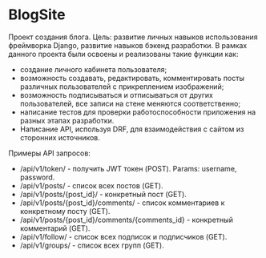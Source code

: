 # BlogSite
Проект создания блога.
Цель: развитие личных навыков использования фреймворка Django, развитие навыков бэкенд разработки.
В рамках данного проекта были освоены и реализованы такие функции как:
- создание личного кабинета пользователя;
- возможность создавать, редактировать, комментировать посты различных пользователей с прикреплением изображений;
- возможность подписываться и отписываться от других пользователей, все записи на стене меняются соответственно;
- написание тестов для проверки работоспособности приложения на разных этапах разработки. 
- Написание API, используя DRF, для взаимодействия с сайтом из сторонних источников.

Примеры API запросов:
- /api/v1/token/ - получить JWT токен (POST). Params: username, password.
- /api/v1/posts/ - список всех постов (GET).
- /api/v1/posts/{post_id}/ - конкретный пост (GET).
- /api/v1/posts/{post_id}/comments/ - список комментариев к конкретному посту (GET).
- /api/v1/posts/{post_id}/comments/{comments_id} - конкретный комментарий (GET).
- /api/v1/follow/ - список всех подписок и подписчиков (GET).
- /api/v1/groups/ - список всех групп (GET).

